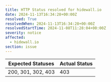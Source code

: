 ```yaml
---
title: HTTP Status resolved for hidewall.io
date: 2024-11-13T16:34:28+00:00Z
resolved: True
resolvedWhen: 2024-11-13T16:34:28+00:00Z
resolvedStartTime: 2024-11-08T11:28:04+00:00Z
severity: notice
affected:
  - hidewall.io
section: issue
---
```


| Expected Statuses | Actual Status  |
|-------------------|----------------|
| 200, 301, 302, 403 | 403 |
